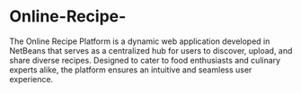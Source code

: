 # Online-Recipe-
The Online Recipe Platform is a dynamic web application developed in NetBeans that serves as a centralized hub for users to discover, upload, and share diverse recipes. Designed to cater to food enthusiasts and culinary experts alike, the platform ensures an intuitive and seamless user experience.
